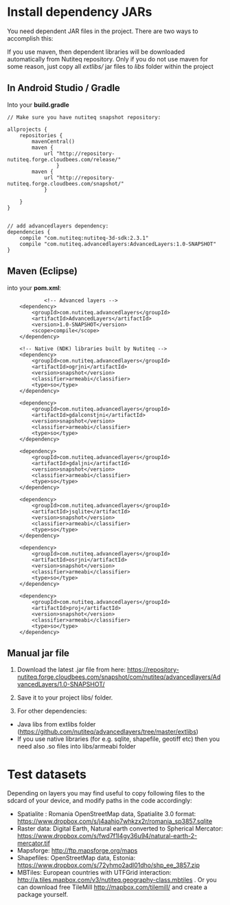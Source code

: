 # Install dependency JARs

 You need dependent JAR files in the project. There are two ways to accomplish this:

If you use maven, then dependent libraries will be downloaded automatically from Nutiteq repository. Only if you do not use maven for some reason, just copy all *extlibs/* jar files to *libs* folder within the project

## In Android Studio / Gradle

Into your **build.gradle**

    // Make sure you have nutiteq snapshot repository:

    allprojects {
        repositories {
            mavenCentral()
            maven {
                url "http://repository-nutiteq.forge.cloudbees.com/release/"
		            }
            maven {
                url "http://repository-nutiteq.forge.cloudbees.com/snapshot/"
                }

        }
    }


    // add advancedlayers dependency:
    dependencies {
        compile "com.nutiteq:nutiteq-3d-sdk:2.3.1"
        compile "com.nutiteq.advancedlayers:AdvancedLayers:1.0-SNAPSHOT"
    }


## Maven (Eclipse)

into your **pom.xml**:


                <!-- Advanced layers -->
		<dependency>
			<groupId>com.nutiteq.advancedlayers</groupId>
			<artifactId>AdvancedLayers</artifactId>
			<version>1.0-SNAPSHOT</version>
			<scope>compile</scope>
		</dependency>

		<!-- Native (NDK) libraries built by Nutiteq -->
		<dependency>
			<groupId>com.nutiteq.advancedlayers</groupId>
			<artifactId>ogrjni</artifactId>
			<version>snapshot</version>
			<classifier>armeabi</classifier>
			<type>so</type>
		</dependency>

		<dependency>
			<groupId>com.nutiteq.advancedlayers</groupId>
			<artifactId>gdalconstjni</artifactId>
			<version>snapshot</version>
			<classifier>armeabi</classifier>
			<type>so</type>
		</dependency>

		<dependency>
			<groupId>com.nutiteq.advancedlayers</groupId>
			<artifactId>gdaljni</artifactId>
			<version>snapshot</version>
			<classifier>armeabi</classifier>
			<type>so</type>
		</dependency>

		<dependency>
			<groupId>com.nutiteq.advancedlayers</groupId>
			<artifactId>jsqlite</artifactId>
			<version>snapshot</version>
			<classifier>armeabi</classifier>
			<type>so</type>
		</dependency>

		<dependency>
			<groupId>com.nutiteq.advancedlayers</groupId>
			<artifactId>osrjni</artifactId>
			<version>snapshot</version>
			<classifier>armeabi</classifier>
			<type>so</type>
		</dependency>

		<dependency>
			<groupId>com.nutiteq.advancedlayers</groupId>
			<artifactId>proj</artifactId>
			<version>snapshot</version>
			<classifier>armeabi</classifier>
			<type>so</type>
		</dependency>

## Manual jar file

1. Download the latest .jar file from here: https://repository-nutiteq.forge.cloudbees.com/snapshot/com/nutiteq/advancedlayers/AdvancedLayers/1.0-SNAPSHOT/

2. Save it to your project libs/ folder. 

3. For other dependencies: 

 * Java libs from extlibs folder (https://github.com/nutiteq/advancedlayers/tree/master/extlibs)
 * If you use native libraries (for e.g. sqlite, shapefile, geotiff etc) then you need also .so files into libs/armeabi folder 

# Test datasets

Depending on layers you may find useful to copy following files to the sdcard of your device, and modify paths in the code accordingly:

* Spatialite : Romania OpenStreetMap data, Spatialite 3.0 format: https://www.dropbox.com/s/j4aahjo7whkzx2r/romania_sp3857.sqlite
* Raster data: Digital Earth, Natural earth converted to Spherical Mercator: https://www.dropbox.com/s/fwd7f1l4gy36u94/natural-earth-2-mercator.tif
* Mapsforge: http://ftp.mapsforge.org/maps
* Shapefiles: OpenStreetMap data, Estonia: https://www.dropbox.com/s/72yhmo2adl01dho/shp_ee_3857.zip
* MBTiles: European countries with UTFGrid interaction: http://a.tiles.mapbox.com/v3/nutiteq.geography-class.mbtiles . Or you can download free TileMill http://mapbox.com/tilemill/ and create a package yourself.
